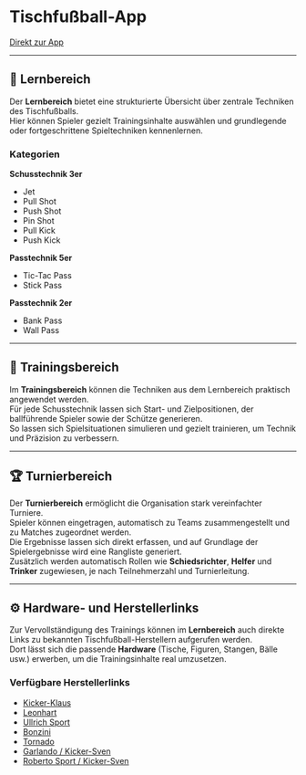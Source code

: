 # Tischfußball-App

[Direkt zur App](https://tischfussball-app.vercel.app/)

---

## 🧠 Lernbereich

Der **Lernbereich** bietet eine strukturierte Übersicht über zentrale Techniken des Tischfußballs.  
Hier können Spieler gezielt Trainingsinhalte auswählen und grundlegende oder fortgeschrittene Spieltechniken kennenlernen.  

### Kategorien

**Schusstechnik 3er**  
- Jet  
- Pull Shot  
- Push Shot  
- Pin Shot  
- Pull Kick  
- Push Kick  

**Passtechnik 5er**  
- Tic-Tac Pass  
- Stick Pass  

**Passtechnik 2er**  
- Bank Pass  
- Wall Pass  

---

## 🎯 Trainingsbereich

Im **Trainingsbereich** können die Techniken aus dem Lernbereich praktisch angewendet werden.  
Für jede Schusstechnik lassen sich Start- und Zielpositionen, der ballführende Spieler sowie der Schütze generieren.  
So lassen sich Spielsituationen simulieren und gezielt trainieren, um Technik und Präzision zu verbessern.

---

## 🏆 Turnierbereich

Der **Turnierbereich** ermöglicht die Organisation stark vereinfachter Turniere.  
Spieler können eingetragen, automatisch zu Teams zusammengestellt und zu Matches zugeordnet werden.  
Die Ergebnisse lassen sich direkt erfassen, und auf Grundlage der Spielergebnisse wird eine Rangliste generiert.  
Zusätzlich werden automatisch Rollen wie **Schiedsrichter**, **Helfer** und **Trinker** zugewiesen, je nach Teilnehmerzahl und Turnierleitung.

---

## ⚙️ Hardware- und Herstellerlinks

Zur Vervollständigung des Trainings können im **Lernbereich** auch direkte Links zu bekannten Tischfußball-Herstellern aufgerufen werden.  
Dort lässt sich die passende **Hardware** (Tische, Figuren, Stangen, Bälle usw.) erwerben, um die Trainingsinhalte real umzusetzen.

### Verfügbare Herstellerlinks

- [Kicker-Klaus](https://kicker-klaus.de/?srsltid=AfmBOopLCoc6FaqguC586p0foKIhJP2bZvEcBJlvPTEI0Lgw10VD_pH2)  
- [Leonhart](https://original-leonhart.com/)  
- [Ullrich Sport](https://shop.ullrichsport.com/)  
- [Bonzini](https://www.bonzini.com/en/)  
- [Tornado](https://tornadofoosball.com/)  
- [Garlando / Kicker-Sven](https://kicker-sven.de/kicker-marken-garlando)  
- [Roberto Sport / Kicker-Sven](https://kicker-sven.de/kicker-marken-roberto-sport)
